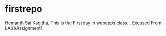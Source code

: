 # firstrepo
Hemanth Sai Kagitha, This is the First day in webapps class.
.
Excused From LAb1/Assignment1

